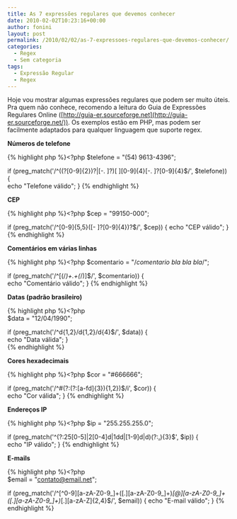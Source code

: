 ```yaml
---
title: As 7 expressões regulares que devemos conhecer
date: 2010-02-02T10:23:16+00:00
author: fonini
layout: post
permalink: /2010/02/02/as-7-expressoes-regulares-que-devemos-conhecer/
categories:
  - Regex
  - Sem categoria
tags:
  - Expressão Regular
  - Regex
---
```

Hoje vou mostrar algumas expressões regulares que podem ser muito úteis. Pra quem não conhece, recomendo a leitura do Guia de Expressões Regulares Online ([http://guia-er.sourceforge.net](http://guia-er.sourceforge.net/)). Os exemplos estão em PHP, mas podem ser facilmente adaptados para qualquer linguagem que suporte regex.

**Números de telefone**

{% highlight php %}<?php
$telefone = "(54) 9613-4396";

if (preg_match('/^((?[0-9]{2})?|[-. ]?)[ ][0-9]{4}[-. ]?[0-9]{4}$/', $telefone)) {	  
	echo "Telefone válido";
}
{% endhighlight %}

**CEP** 

{% highlight php %}<?php
$cep = "99150-000";
  
if (preg_match('/^[0-9]{5,5}([- ]?[0-9]{4})?$/', $cep)) {
	echo "CEP válido";
}
{% endhighlight %} 

**Comentários em várias linhas** 

{% highlight php %}<?php
$comentario = "/*comentario bla bla bla*/";

if (preg_match('/^[(/*)+.+(*/)]$/', $comentario)) {	  
	echo "Comentário válido";
}
{% endhighlight %}


**Datas (padrão brasileiro)** 

{% highlight php %}<?php  
$data = "12/04/1990";

if (preg_match('/^d{1,2}/d{1,2}/d{4}$/', $data)) {	  
	echo "Data válida";
}  
{% endhighlight %}

**Cores hexadecimais** 

{% highlight php %}<?php
$cor = "#666666";

if (preg_match('/^#(?:(?:[a-fd]{3}){1,2})$/i', $cor)) {  
	echo "Cor válida";
}
{% endhighlight %} 

**Endereços IP** 

{% highlight php %}<?php
$ip = "255.255.255.0";

if (preg_match('^(?:25[0-5]|2[0-4]d|1dd|[1-9]d|d)(?:[.](?:25[0-5]|2[0-4]d|1dd|[1-9]d|d)){3}$', $ip)) {	  
	echo "IP válido";
}
{% endhighlight %} 

**E-mails** 

{% highlight php %}<?php  
$email = "contato@email.net";

if (preg_match('/^[^0-9][a-zA-Z0-9_]+([.][a-zA-Z0-9_]+)*[@][a-zA-Z0-9_]+([.][a-zA-Z0-9_]+)*[.][a-zA-Z]{2,4}$/', $email)) {
	echo "E-mail válido";
}
{% endhighlight %}